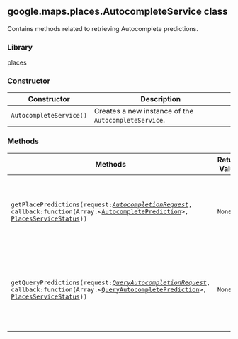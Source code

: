 <h2 id="AutocompleteService">
google.maps.places.AutocompleteService
class
</h2><p>Contains methods related to retrieving Autocomplete predictions.</p><h3>Library</h3><p>places</p><h3>Constructor</h3><table summary="class AutocompleteService - Constructor" width="100%">
<thead>
<tr><th>Constructor</th>
<th>Description</th>
</tr></thead>
<tbody>
<tr>
<td><code>AutocompleteService()</code></td>
<td>Creates a new instance of the <code>AutocompleteService</code>.</td>
</tr>
</tbody>
</table><h3>Methods</h3><table summary="class AutocompleteService - Methods" width="100%">
<thead>
<tr><th>Methods</th>
<th>Return Value</th>
<th>Description</th>
</tr></thead>
<tbody>
<tr>
<td><code>getPlacePredictions(request:<a href="#AutocompletionRequest"><em>AutocompletionRequest</em></a>, callback:function(Array.&lt;<a href="#AutocompletePrediction">AutocompletePrediction</a>&gt;, <a href="#PlacesServiceStatus">PlacesServiceStatus</a>))</code></td>
<td><code>None</code></td>
<td>Retrieves place autocomplete predictions based on the supplied autocomplete request.</td>
</tr>
<tr>
<td><code>getQueryPredictions(request:<a href="#QueryAutocompletionRequest"><em>QueryAutocompletionRequest</em></a>, callback:function(Array.&lt;<a href="#QueryAutocompletePrediction">QueryAutocompletePrediction</a>&gt;, <a href="#PlacesServiceStatus">PlacesServiceStatus</a>))</code></td>
<td><code>None</code></td>
<td>Retrieves query autocomplete predictions based on the supplied query autocomplete request.</td>
</tr>
</tbody>
</table>